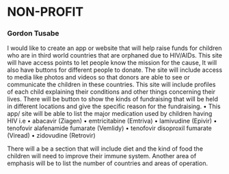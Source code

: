 # NON-PROFIT

### Gordon Tusabe

I would like to create an app or website that will help raise funds for children who are in third world countries that are orphaned due to HIV/AIDs. This site will have access points to let people know the mission for the cause,
 It will also have buttons for different people to donate.
The site will include access to media like photos and videos so that donors are able to see or communicate the children in these countries. This site will include profiles of each child explaining their conditions and other things concerning their lives.
There will be button to show the kinds of fundraising that will be held in different locations and give the specific reason for the fundraising. 
•	This app/ site will be able to list the major medication used by children having HIV i.e 
•	 abacavir (Ziagen)
•	emtricitabine (Emtriva)
•	lamivudine (Epivir)
•	tenofovir alafenamide fumarate (Vemlidy)
•	tenofovir disoproxil fumarate (Viread)
•	zidovudine (Retrovir)

There will a be a section that will include diet and the kind of food the children will need to improve their immune system.
Another area of emphasis will be to list the number of countries and areas of operation.
 
